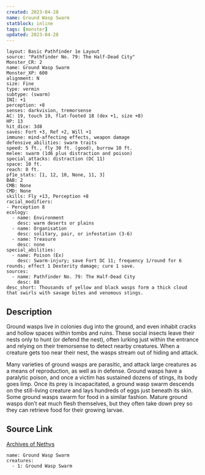 ```yaml
---
created: 2023-04-28
name: Ground Wasp Swarm
statblock: inline
tags: [monster]
updated: 2023-04-28
---
```

```statblock
layout: Basic Pathfinder 1e Layout
source: "Pathfinder No. 79: The Half-Dead City"
Monster_CR: 2
name: Ground Wasp Swarm
Monster_XP: 600
alignment: N
size: Fine
type: vermin
subtype: (swarm)
INI: +1
perception: +8
senses: darkvision, tremorsense
AC: 19, touch 19, flat-footed 18 (dex +1, size +8)
HP: 13
hit_dice: 3d8
saves: Fort +3, Ref +2, Will +1
immune: mind-affecting effects, weapon damage
defensive_abilities: swarm traits
speed: 5 ft., fly 30 ft. (good), burrow 10 ft.
melee: swarm (1d6 plus distraction and poison)
special_attacks: distraction (DC 11)
space: 10 ft.
reach: 0 ft.
pf1e_stats: [1, 12, 10, None, 11, 3]
BAB: 2
CMB: None
CMD: None
skills: Fly +13, Perception +8
racial_modifiers:
- Perception 8
ecology:
  - name: Environment
    desc: warm deserts or plains
  - name: Organisation
    desc: solitary, pair, or infestation (3-6)
  - name: Treasure
    desc: none
special_abilities:
  - name: Poison (Ex)
    desc: Swarm-injury; save Fort DC 11; frequency 1/round for 6 rounds; effect 1 Dexterity damage; cure 1 save.
sources:
  - name: Pathfinder No. 79: The Half-Dead City
    desc: 88
desc_short: Thousands of yellow and black wasps form a thick cloud that swirls with savage bites and venomous stings.
```
## Description
Ground wasps live in colonies dug into the ground, and even inhabit cracks and hollow spaces within tombs and ruins. These social insects leave their nests only to hunt (or defend the nest), often lurking just within the entrance and relying on their tremorsense to detect nearby creatures. When a creature gets too near their nest, the wasps stream out of hiding and attack.

Many varieties of ground wasps are parasitic, and attack large creatures as a means of reproduction, as well as in defense. Ground wasps have a paralytic poison, and once a victim has sustained dozens of stings, its body goes limp. Once its prey is incapacitated, a ground wasp swarm descends on the still-living creature and lays hundreds of eggs just beneath its skin. Some ground wasps swarm for food in a similar fashion. Mature ground wasps don’t eat much flesh themselves, but they often take down prey so they can retrieve food for their growing larvae.
## Source Link
[Archives of Nethys](https://aonprd.com/MonsterDisplay.aspx?ItemName=Ground%20Wasp%20Swarm)
```encounter-table
name: Ground Wasp Swarm
creatures:
  - 1: Ground Wasp Swarm
```
